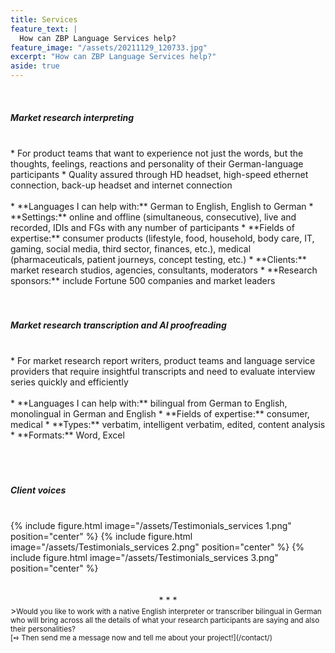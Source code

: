 ```yaml
---
title: Services
feature_text: |
  How can ZBP Language Services help?
feature_image: "/assets/20211129_120733.jpg"
excerpt: "How can ZBP Language Services help?"
aside: true
---
```


<br>
<h5>Market research interpreting</h5>
<br>
* For product teams that want to experience not just the words, but the thoughts, feelings, reactions and personality of their German-language participants
* Quality assured through HD headset, high-speed ethernet connection, back-up headset and internet connection
<br><br>
* **Languages I can help with:** German to English, English to German
* **Settings:** online and offline (simultaneous, consecutive), live and recorded, IDIs and FGs with any number of participants
* **Fields of expertise:** consumer products (lifestyle, food, household, body care, IT, gaming, social media, third sector, finances, etc.), medical (pharmaceuticals, patient journeys, concept testing, etc.)
* **Clients:** market research studios, agencies, consultants, moderators
* **Research sponsors:** include Fortune 500 companies and market leaders
<br><br><br>
<h5>Market research transcription and AI proofreading</h5>
<br>
* For market research report writers, product teams and language service providers that require insightful transcripts and need to evaluate interview series quickly and efficiently
<br><br>
* **Languages I can help with:** bilingual from German to English, monolingual in German and English
* **Fields of expertise:** consumer, medical
* **Types:** verbatim, intelligent verbatim, edited, content analysis
* **Formats:** Word, Excel
<br><br><br><br>

<h5>Client voices</h5>
<br>
{% include figure.html image="/assets/Testimonials_services 1.png" position="center" %}
{% include figure.html image="/assets/Testimonials_services 2.png" position="center" %}
{% include figure.html image="/assets/Testimonials_services 3.png" position="center" %}
<br><br><br>
<center>* * *</center>
><small>Would you like to work with a native English interpreter or transcriber bilingual in German who will bring across all the details of what your research participants are saying and also their personalities?<br>[➺ Then send me a message now and tell me about your project!](/contact/)</small>

<br>